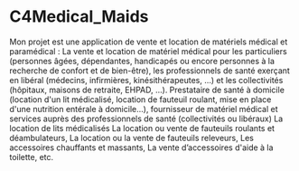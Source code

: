 # C4Medical_Maids
Mon projet est une application de vente et location de matériels médical et paramédical :
La vente et location de matériel médical pour les particuliers (personnes âgées, dépendantes, handicapés ou encore personnes à la recherche de confort et de bien-être), les professionnels de santé exerçant en libéral (médecins, infirmières, kinésithérapeutes, …) et les collectivités (hôpitaux, maisons de retraite, EHPAD, …).
Prestataire de santé à domicile (location d'un lit médicalisé, location de fauteuil roulant, mise en place d'une nutrition entérale à domicile…), fournisseur de matériel médical et services auprès des professionnels de santé (collectivités ou libéraux)
 	La location de lits médicalisés
 	La location ou vente de fauteuils roulants et déambulateurs,
 	La location ou la vente de fauteuils releveurs,
 	Les accessoires chauffants et massants,
 	La vente d’accessoires d'aide à la toilette, etc.


